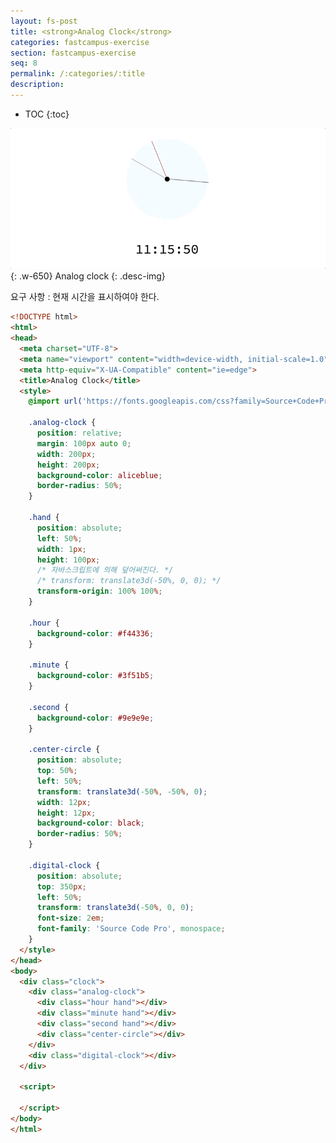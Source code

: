 ```yaml
---
layout: fs-post
title: <strong>Analog Clock</strong>
categories: fastcampus-exercise
section: fastcampus-exercise
seq: 8
permalink: /:categories/:title
description:
---
```


* TOC
{:toc}

![](/assets/fs-images/exercise/analog-clock.gif)
{: .w-650}
Analog clock
{: .desc-img}

요구 사항
: 현재 시간을 표시하여야 한다.

```html
<!DOCTYPE html>
<html>
<head>
  <meta charset="UTF-8">
  <meta name="viewport" content="width=device-width, initial-scale=1.0">
  <meta http-equiv="X-UA-Compatible" content="ie=edge">
  <title>Analog Clock</title>
  <style>
    @import url('https://fonts.googleapis.com/css?family=Source+Code+Pro');

    .analog-clock {
      position: relative;
      margin: 100px auto 0;
      width: 200px;
      height: 200px;
      background-color: aliceblue;
      border-radius: 50%;
    }

    .hand {
      position: absolute;
      left: 50%;
      width: 1px;
      height: 100px;
      /* 자바스크립트에 의해 덮어써진다. */
      /* transform: translate3d(-50%, 0, 0); */
      transform-origin: 100% 100%;
    }

    .hour {
      background-color: #f44336;
    }

    .minute {
      background-color: #3f51b5;
    }

    .second {
      background-color: #9e9e9e;
    }

    .center-circle {
      position: absolute;
      top: 50%;
      left: 50%;
      transform: translate3d(-50%, -50%, 0);
      width: 12px;
      height: 12px;
      background-color: black;
      border-radius: 50%;
    }

    .digital-clock {
      position: absolute;
      top: 350px;
      left: 50%;
      transform: translate3d(-50%, 0, 0);
      font-size: 2em;
      font-family: 'Source Code Pro', monospace;
    }
  </style>
</head>
<body>
  <div class="clock">
    <div class="analog-clock">
      <div class="hour hand"></div>
      <div class="minute hand"></div>
      <div class="second hand"></div>
      <div class="center-circle"></div>
    </div>
    <div class="digital-clock"></div>
  </div>

  <script>

  </script>
</body>
</html>
```
<!--
  (function () {
    const $hourHand = document.querySelector('.hour');
    const $minuteHand = document.querySelector('.minute');
    const $secondHand = document.querySelector('.second');
    const $digitalClock = document.querySelector('.digital-clock');

    // 현재 시간 취득
    const date = new Date();
    let hour = date.getHours();
    let minute = date.getMinutes();
    let second = date.getSeconds();
    // FOR TEST
    // let hour = 12;
    // let minute = 59;
    // let second = 50;
    console.log(hour, minute, second);

    // 1 => 01
    const format = num => ((num + '').length === 1 ? '0' + num : num + '');

    setInterval(() => {
      second += 1;
      if (second === 60) {
        second = 0;
        minute += 1;
      }
      if (minute === 60) {
        minute = 0;
        hour += 1;
      }
      if (hour > 12) {
        hour -= 12;
      }
      $digitalClock.innerHTML = `${format(hour)}:${format(minute)}:${format(second)}`;

      // 시계의 눈금 => 60개 => 1개당 6도
      // 60초 / 360도 => 1초 / 6도
      $secondHand.style.transform = `translate3d(-50%, 0, 0) rotate(${second * 6}deg)`;

      // 60분 / 360도 => 1분 / 6도 => 1초 / 1/10도
      $minuteHand.style.transform = `translate3d(-50%, 0, 0) rotate(${(minute * 6) + (second * 0.1)}deg)`;

      // 12시간 / 360도 => 1시간 / 30도 => 1분 / 0.5도 => 1초 / 0.5 / 60
      $hourHand.style.transform = `translate3d(-50%, 0, 0) rotate(${(hour * 30) + (minute * 0.5) + (second * (0.5 / 60))}deg)`;
      // 6시 => 6*15=90
      // 9시 => 9*15=139
    }, 1000);
  }());
 -->